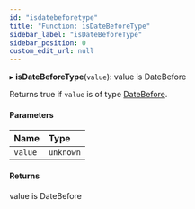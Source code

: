 ```yaml
---
id: "isdatebeforetype"
title: "Function: isDateBeforeType"
sidebar_label: "isDateBeforeType"
sidebar_position: 0
custom_edit_url: null
---
```


▸ **isDateBeforeType**(`value`): value is DateBefore

Returns true if `value` is of type [DateBefore](../types/datebefore.md).

#### Parameters

| Name | Type |
| :------ | :------ |
| `value` | `unknown` |

#### Returns

value is DateBefore
